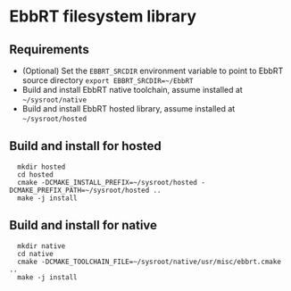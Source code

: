 EbbRT filesystem library
===

## Requirements

* (Optional) Set the `EBBRT_SRCDIR` environment variable to point to 
EbbRT source directory `export EBBRT_SRCDIR=~/EbbRT`
* Build and install EbbRT native toolchain, assume installed at `~/sysroot/native`
* Build and install EbbRT hosted library, assume installed at `~/sysroot/hosted`

## Build and install for hosted

```
  mkdir hosted
  cd hosted
  cmake -DCMAKE_INSTALL_PREFIX=~/sysroot/hosted -DCMAKE_PREFIX_PATH=~/sysroot/hosted ..
  make -j install
 ```
 
## Build and install for native

```
  mkdir native
  cd native
  cmake -DCMAKE_TOOLCHAIN_FILE=~/sysroot/native/usr/misc/ebbrt.cmake ..
  make -j install
 ```
